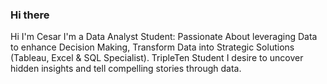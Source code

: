 ### Hi there

Hi I'm Cesar I'm a Data Analyst Student: Passionate About leveraging Data to enhance Decision Making, Transform Data into Strategic Solutions (Tableau, Excel & SQL Specialist). TripleTen Student
I desire to uncover hidden insights and tell compelling stories through data.
